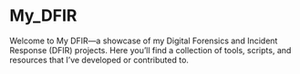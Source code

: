 # My_DFIR
Welcome to My DFIR—a showcase of my Digital Forensics and Incident Response (DFIR) projects. Here you’ll find a collection of tools, scripts, and resources that I’ve developed or contributed to.
